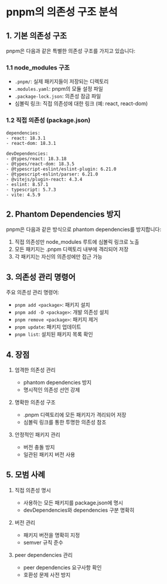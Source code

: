 # pnpm의 의존성 구조 분석

## 1. 기본 의존성 구조

pnpm은 다음과 같은 특별한 의존성 구조를 가지고 있습니다:

### 1.1 node_modules 구조

- `.pnpm/`: 실제 패키지들이 저장되는 디렉토리
- `.modules.yaml`: pnpm의 모듈 설정 파일
- `.package-lock.json`: 의존성 잠금 파일
- 심볼릭 링크: 직접 의존성에 대한 링크 (예: react, react-dom)

### 1.2 직접 의존성 (package.json)

```
dependencies:
- react: 18.3.1
- react-dom: 18.3.1

devDependencies:
- @types/react: 18.3.18
- @types/react-dom: 18.3.5
- @typescript-eslint/eslint-plugin: 6.21.0
- @typescript-eslint/parser: 6.21.0
- @vitejs/plugin-react: 4.3.4
- eslint: 8.57.1
- typescript: 5.7.3
- vite: 4.5.9
```

## 2. Phantom Dependencies 방지

pnpm은 다음과 같은 방식으로 phantom dependencies를 방지합니다:

1. 직접 의존성만 node_modules 루트에 심볼릭 링크로 노출
2. 모든 패키지는 .pnpm 디렉토리 내부에 격리되어 저장
3. 각 패키지는 자신의 의존성에만 접근 가능

## 3. 의존성 관리 명령어

주요 의존성 관리 명령어:

- `pnpm add <package>`: 패키지 설치
- `pnpm add -D <package>`: 개발 의존성 설치
- `pnpm remove <package>`: 패키지 제거
- `pnpm update`: 패키지 업데이트
- `pnpm list`: 설치된 패키지 목록 확인

## 4. 장점

1. 엄격한 의존성 관리

   - phantom dependencies 방지
   - 명시적인 의존성 선언 강제

2. 명확한 의존성 구조

   - .pnpm 디렉토리에 모든 패키지가 격리되어 저장
   - 심볼릭 링크를 통한 투명한 의존성 참조

3. 안정적인 패키지 관리
   - 버전 충돌 방지
   - 일관된 패키지 버전 사용

## 5. 모범 사례

1. 직접 의존성 명시

   - 사용하는 모든 패키지를 package.json에 명시
   - devDependencies와 dependencies 구분 명확히

2. 버전 관리

   - 패키지 버전을 명확히 지정
   - semver 규칙 준수

3. peer dependencies 관리
   - peer dependencies 요구사항 확인
   - 호환성 문제 사전 방지
